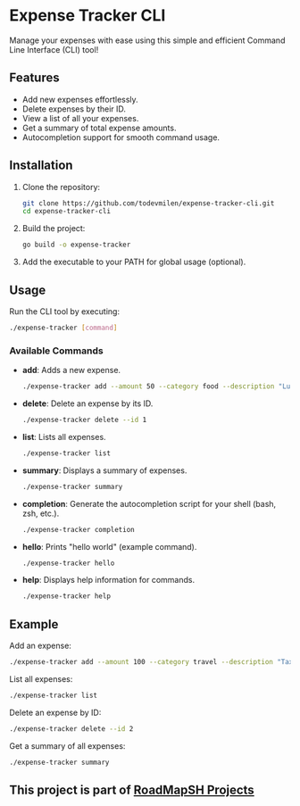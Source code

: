 # Expense Tracker CLI

Manage your expenses with ease using this simple and efficient Command Line Interface (CLI) tool!

## Features

- Add new expenses effortlessly.
- Delete expenses by their ID.
- View a list of all your expenses.
- Get a summary of total expense amounts.
- Autocompletion support for smooth command usage.

## Installation

1. Clone the repository:

   ```bash
   git clone https://github.com/todevmilen/expense-tracker-cli.git
   cd expense-tracker-cli
   ```

2. Build the project:

   ```bash
   go build -o expense-tracker
   ```

3. Add the executable to your PATH for global usage (optional).

## Usage

Run the CLI tool by executing:

```bash
./expense-tracker [command]
```

### Available Commands

- **add**: Adds a new expense.

  ```bash
  ./expense-tracker add --amount 50 --category food --description "Lunch at cafe"
  ```

- **delete**: Delete an expense by its ID.

  ```bash
  ./expense-tracker delete --id 1
  ```

- **list**: Lists all expenses.

  ```bash
  ./expense-tracker list
  ```

- **summary**: Displays a summary of expenses.

  ```bash
  ./expense-tracker summary
  ```

- **completion**: Generate the autocompletion script for your shell (bash, zsh, etc.).

  ```bash
  ./expense-tracker completion
  ```

- **hello**: Prints "hello world" (example command).

  ```bash
  ./expense-tracker hello
  ```

- **help**: Displays help information for commands.
  ```bash
  ./expense-tracker help
  ```

## Example

Add an expense:

```bash
./expense-tracker add --amount 100 --category travel --description "Taxi fare"
```

List all expenses:

```bash
./expense-tracker list
```

Delete an expense by ID:

```bash
./expense-tracker delete --id 2
```

Get a summary of all expenses:

```bash
./expense-tracker summary
```

## This project is part of [RoadMapSH Projects](https://roadmap.sh/projects/expense-tracker)
